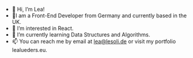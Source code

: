- 👋 Hi, I’m Lea!
- 📍I am a Front-End Developer from Germany and currently based in the UK.
- 👀 I’m interested in React. 
- 🌱 I’m currently learning Data Structures and Algorithms.
- 📫 You can reach me by email at lea@lesoli.de or visit my portfolio lealueders.eu.

<!---
LeiaLL/LeiaLL is a ✨ special ✨ repository because its `README.md` (this file) appears on your GitHub profile.
You can click the Preview link to take a look at your changes.
--->
